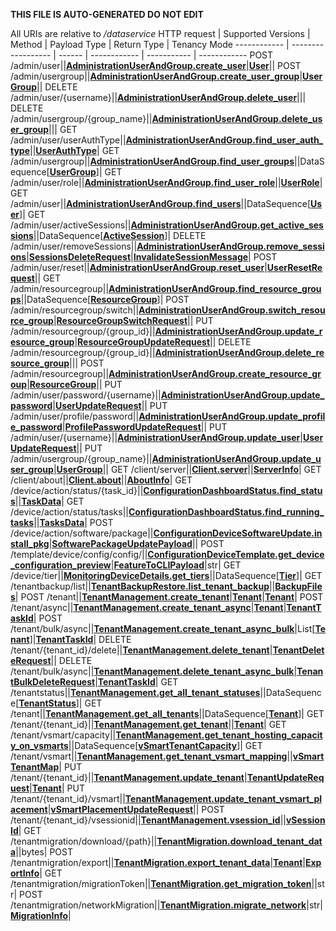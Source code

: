 **THIS FILE IS AUTO-GENERATED DO NOT EDIT**

All URIs are relative to */dataservice*
HTTP request | Supported Versions | Method | Payload Type | Return Type | Tenancy Mode
------------ | ------------------ | ------ | ------------ | ----------- | ------------
POST /admin/user||[**AdministrationUserAndGroup.create_user**](vmngclient/endpoints/administration_user_and_group.py#L157)|[**User**](vmngclient/endpoints/administration_user_and_group.py#L11)||
POST /admin/usergroup||[**AdministrationUserAndGroup.create_user_group**](vmngclient/endpoints/administration_user_and_group.py#L161)|[**UserGroup**](vmngclient/endpoints/administration_user_and_group.py#L48)||
DELETE /admin/user/{username}||[**AdministrationUserAndGroup.delete_user**](vmngclient/endpoints/administration_user_and_group.py#L173)|||
DELETE /admin/usergroup/{group_name}||[**AdministrationUserAndGroup.delete_user_group**](vmngclient/endpoints/administration_user_and_group.py#L177)|||
GET /admin/user/userAuthType||[**AdministrationUserAndGroup.find_user_auth_type**](vmngclient/endpoints/administration_user_and_group.py#L193)||[**UserAuthType**](vmngclient/endpoints/administration_user_and_group.py#L37)|
GET /admin/usergroup||[**AdministrationUserAndGroup.find_user_groups**](vmngclient/endpoints/administration_user_and_group.py#L197)||DataSequence[[**UserGroup**](vmngclient/endpoints/administration_user_and_group.py#L48)]|
GET /admin/user/role||[**AdministrationUserAndGroup.find_user_role**](vmngclient/endpoints/administration_user_and_group.py#L205)||[**UserRole**](vmngclient/endpoints/administration_user_and_group.py#L33)|
GET /admin/user||[**AdministrationUserAndGroup.find_users**](vmngclient/endpoints/administration_user_and_group.py#L209)||DataSequence[[**User**](vmngclient/endpoints/administration_user_and_group.py#L11)]|
GET /admin/user/activeSessions||[**AdministrationUserAndGroup.get_active_sessions**](vmngclient/endpoints/administration_user_and_group.py#L213)||DataSequence[[**ActiveSession**](vmngclient/endpoints/administration_user_and_group.py#L89)]|
DELETE /admin/user/removeSessions||[**AdministrationUserAndGroup.remove_sessions**](vmngclient/endpoints/administration_user_and_group.py#L225)|[**SessionsDeleteRequest**](vmngclient/endpoints/administration_user_and_group.py#L105)|[**InvalidateSessionMessage**](vmngclient/endpoints/administration_user_and_group.py#L118)|
POST /admin/user/reset||[**AdministrationUserAndGroup.reset_user**](vmngclient/endpoints/administration_user_and_group.py#L229)|[**UserResetRequest**](vmngclient/endpoints/administration_user_and_group.py#L85)||
GET /admin/resourcegroup||[**AdministrationUserAndGroup.find_resource_groups**](vmngclient/endpoints/administration_user_and_group.py#L233)||DataSequence[[**ResourceGroup**](vmngclient/endpoints/administration_user_and_group.py#L127)]|
POST /admin/resourcegroup/switch||[**AdministrationUserAndGroup.switch_resource_group**](vmngclient/endpoints/administration_user_and_group.py#L237)|[**ResourceGroupSwitchRequest**](vmngclient/endpoints/administration_user_and_group.py#L144)||
PUT /admin/resourcegroup/{group_id}||[**AdministrationUserAndGroup.update_resource_group**](vmngclient/endpoints/administration_user_and_group.py#L241)|[**ResourceGroupUpdateRequest**](vmngclient/endpoints/administration_user_and_group.py#L137)||
DELETE /admin/resourcegroup/{group_id}||[**AdministrationUserAndGroup.delete_resource_group**](vmngclient/endpoints/administration_user_and_group.py#L245)|||
POST /admin/resourcegroup||[**AdministrationUserAndGroup.create_resource_group**](vmngclient/endpoints/administration_user_and_group.py#L249)|[**ResourceGroup**](vmngclient/endpoints/administration_user_and_group.py#L127)||
PUT /admin/user/password/{username}||[**AdministrationUserAndGroup.update_password**](vmngclient/endpoints/administration_user_and_group.py#L261)|[**UserUpdateRequest**](vmngclient/endpoints/administration_user_and_group.py#L20)||
PUT /admin/user/profile/password||[**AdministrationUserAndGroup.update_profile_password**](vmngclient/endpoints/administration_user_and_group.py#L269)|[**ProfilePasswordUpdateRequest**](vmngclient/endpoints/administration_user_and_group.py#L122)||
PUT /admin/user/{username}||[**AdministrationUserAndGroup.update_user**](vmngclient/endpoints/administration_user_and_group.py#L273)|[**UserUpdateRequest**](vmngclient/endpoints/administration_user_and_group.py#L20)||
PUT /admin/usergroup/{group_name}||[**AdministrationUserAndGroup.update_user_group**](vmngclient/endpoints/administration_user_and_group.py#L277)|[**UserGroup**](vmngclient/endpoints/administration_user_and_group.py#L48)||
GET /client/server||[**Client.server**](vmngclient/endpoints/client.py#L61)||[**ServerInfo**](vmngclient/endpoints/client.py#L21)|
GET /client/about||[**Client.about**](vmngclient/endpoints/client.py#L65)||[**AboutInfo**](vmngclient/endpoints/client.py#L49)|
GET /device/action/status/{task_id}||[**ConfigurationDashboardStatus.find_status**](vmngclient/endpoints/configuration_dashboard_status.py#L89)||[**TaskData**](vmngclient/endpoints/configuration_dashboard_status.py#L76)|
GET /device/action/status/tasks||[**ConfigurationDashboardStatus.find_running_tasks**](vmngclient/endpoints/configuration_dashboard_status.py#L93)||[**TasksData**](vmngclient/endpoints/configuration_dashboard_status.py#L84)|
POST /device/action/software/package||[**ConfigurationDeviceSoftwareUpdate.install_pkg**](vmngclient/endpoints/configuration_device_software_update.py#L22)|[**SoftwarePackageUpdatePayload**](vmngclient/utils/upgrades_helper.py#L68)||
POST /template/device/config/config/||[**ConfigurationDeviceTemplate.get_device_configuration_preview**](vmngclient/endpoints/configuration_device_template.py#L19)|[**FeatureToCLIPayload**](vmngclient/endpoints/configuration_device_template.py#L10)|str|
GET /device/tier||[**MonitoringDeviceDetails.get_tiers**](vmngclient/endpoints/monitoring_device_details.py#L116)||DataSequence[[**Tier**](vmngclient/endpoints/monitoring_device_details.py#L15)]|
GET /tenantbackup/list||[**TenantBackupRestore.list_tenant_backup**](vmngclient/endpoints/tenant_backup_restore.py#L35)||[**BackupFiles**](vmngclient/endpoints/tenant_backup_restore.py#L10)|
POST /tenant||[**TenantManagement.create_tenant**](vmngclient/endpoints/tenant_management.py#L118)|[**Tenant**](vmngclient/model/tenant.py#L21)|[**Tenant**](vmngclient/model/tenant.py#L21)|
POST /tenant/async||[**TenantManagement.create_tenant_async**](vmngclient/endpoints/tenant_management.py#L123)|[**Tenant**](vmngclient/model/tenant.py#L21)|[**TenantTaskId**](vmngclient/endpoints/tenant_management.py#L21)|
POST /tenant/bulk/async||[**TenantManagement.create_tenant_async_bulk**](vmngclient/endpoints/tenant_management.py#L128)|List[[**Tenant**](vmngclient/model/tenant.py#L21)]|[**TenantTaskId**](vmngclient/endpoints/tenant_management.py#L21)|
DELETE /tenant/{tenant_id}/delete||[**TenantManagement.delete_tenant**](vmngclient/endpoints/tenant_management.py#L134)|[**TenantDeleteRequest**](vmngclient/endpoints/tenant_management.py#L12)||
DELETE /tenant/bulk/async||[**TenantManagement.delete_tenant_async_bulk**](vmngclient/endpoints/tenant_management.py#L139)|[**TenantBulkDeleteRequest**](vmngclient/endpoints/tenant_management.py#L16)|[**TenantTaskId**](vmngclient/endpoints/tenant_management.py#L21)|
GET /tenantstatus||[**TenantManagement.get_all_tenant_statuses**](vmngclient/endpoints/tenant_management.py#L149)||DataSequence[[**TenantStatus**](vmngclient/endpoints/tenant_management.py#L54)]|
GET /tenant||[**TenantManagement.get_all_tenants**](vmngclient/endpoints/tenant_management.py#L154)||DataSequence[[**Tenant**](vmngclient/model/tenant.py#L21)]|
GET /tenant/{tenant_id}||[**TenantManagement.get_tenant**](vmngclient/endpoints/tenant_management.py#L159)||[**Tenant**](vmngclient/model/tenant.py#L21)|
GET /tenant/vsmart/capacity||[**TenantManagement.get_tenant_hosting_capacity_on_vsmarts**](vmngclient/endpoints/tenant_management.py#L164)||DataSequence[[**vSmartTenantCapacity**](vmngclient/endpoints/tenant_management.py#L103)]|
GET /tenant/vsmart||[**TenantManagement.get_tenant_vsmart_mapping**](vmngclient/endpoints/tenant_management.py#L169)||[**vSmartTenantMap**](vmngclient/endpoints/tenant_management.py#L109)|
PUT /tenant/{tenant_id}||[**TenantManagement.update_tenant**](vmngclient/endpoints/tenant_management.py#L182)|[**TenantUpdateRequest**](vmngclient/endpoints/tenant_management.py#L63)|[**Tenant**](vmngclient/model/tenant.py#L21)|
PUT /tenant/{tenant_id}/vsmart||[**TenantManagement.update_tenant_vsmart_placement**](vmngclient/endpoints/tenant_management.py#L187)|[**vSmartPlacementUpdateRequest**](vmngclient/endpoints/tenant_management.py#L98)||
POST /tenant/{tenant_id}/vsessionid||[**TenantManagement.vsession_id**](vmngclient/endpoints/tenant_management.py#L192)||[**vSessionId**](vmngclient/endpoints/tenant_management.py#L113)|
GET /tenantmigration/download/{path}||[**TenantMigration.download_tenant_data**](vmngclient/endpoints/tenant_migration.py#L39)||bytes|
POST /tenantmigration/export||[**TenantMigration.export_tenant_data**](vmngclient/endpoints/tenant_migration.py#L43)|[**Tenant**](vmngclient/model/tenant.py#L21)|[**ExportInfo**](vmngclient/endpoints/tenant_migration.py#L16)|
GET /tenantmigration/migrationToken||[**TenantMigration.get_migration_token**](vmngclient/endpoints/tenant_migration.py#L47)||str|
POST /tenantmigration/networkMigration||[**TenantMigration.migrate_network**](vmngclient/endpoints/tenant_migration.py#L56)|str|[**MigrationInfo**](vmngclient/endpoints/tenant_migration.py#L34)|
